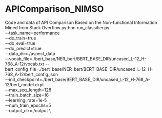 # APIComparison_NIMSO
Code and data of API Comparison Based on the Non-functional Information Mined from Stack Overflow
python run_classifier.py \
--task_name=performance \
--do_train=true \
--do_eval=true \
--do_predict=true \
--data_dir=./aspect_data \
--vocab_file=./bert_base/NER_bert/BERT_BASE_DIR/uncased_L-12_H-768_A-12/vocab.txt
--bert_config_file=./bert_base/NER_bert/BERT_BASE_DIR/uncased_L-12_H-768_A-12/bert_config.json \
--init_checkpoint=./bert_base/BERT_BASE_DIR/uncased_L-12_H-768_A-12/bert_model.ckpt \
--max_seq_length=128 \
--train_batch_size=16 \
--learning_rate=1e-5 \
--num_train_epochs=5 \
--output_dir=./output \
